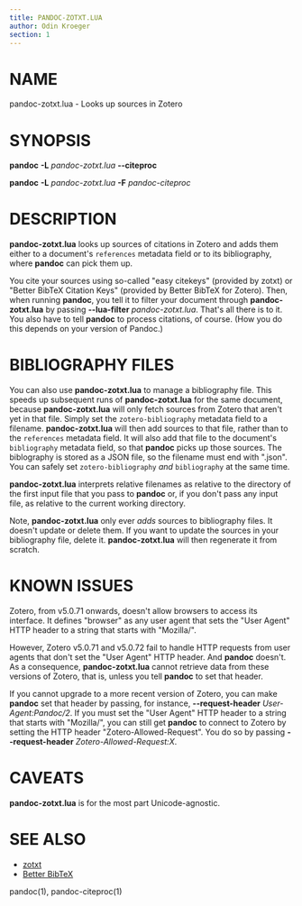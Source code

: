 ```yaml
---
title: PANDOC-ZOTXT.LUA
author: Odin Kroeger
section: 1
---
```


NAME
====

pandoc-zotxt.lua - Looks up sources in Zotero


SYNOPSIS
========

**pandoc** **-L** *pandoc-zotxt.lua* **--citeproc**

**pandoc** **-L** *pandoc-zotxt.lua* **-F** *pandoc-citeproc*


DESCRIPTION
===========

**pandoc-zotxt.lua** looks up sources of citations in Zotero and adds
them either to a document's `references` metadata field or to its
bibliography, where **pandoc** can pick them up.

You cite your sources using so-called "easy citekeys" (provided by zotxt)
or "Better BibTeX Citation Keys" (provided by Better BibTeX for Zotero).
Then, when running **pandoc**, you tell it to filter your document through
**pandoc-zotxt.lua** by passing **--lua-filter** *pandoc-zotxt.lua*. That's
all there is to it. You also have to tell **pandoc** to process citations,
of course. (How you do this depends on your version of Pandoc.)


BIBLIOGRAPHY FILES
==================

You can also use **pandoc-zotxt.lua** to manage a bibliography file. This
speeds up subsequent runs of **pandoc-zotxt.lua** for the same document,
because **pandoc-zotxt.lua** will only fetch sources from Zotero that
aren't yet in that file. Simply set the `zotero-bibliography` metadata
field to a filename. **pandoc-zotxt.lua** will then add sources to that
file, rather than to the `references` metadata field. It will also add that
file to the document's `bibliography` metadata field, so that **pandoc**
picks up those sources. The biblography is stored as a JSON file, so the
filename must end with ".json". You can safely set `zotero-bibliography`
*and* `bibliography` at the same time.

**pandoc-zotxt.lua** interprets relative filenames as relative to the
directory of the first input file that you pass to **pandoc** or, if you
don't pass any input file, as relative to the current working directory.

Note, **pandoc-zotxt.lua** only ever *adds* sources to bibliography files.
It doesn't update or delete them. If you want to update the sources in your
bibliography file, delete it. **pandoc-zotxt.lua** will then regenerate
it from scratch.


KNOWN ISSUES
============

Zotero, from v5.0.71 onwards, doesn't allow browsers to access its
interface. It defines "browser" as any user agent that sets the "User
Agent" HTTP header to a string that starts with "Mozilla/".

However, Zotero v5.0.71 and v5.0.72 fail to handle HTTP requests from user
agents that don't set the "User Agent" HTTP header. And **pandoc** doesn't.
As a consequence, **pandoc-zotxt.lua** cannot retrieve data from these
versions of Zotero, that is, unless you tell **pandoc** to set that header.

If you cannot upgrade to a more recent version of Zotero, you can make
**pandoc** set that header by passing, for instance, **--request-header**
*User-Agent:Pandoc/2*. If you must set the "User Agent" HTTP header to a
string that starts with "Mozilla/", you can still get **pandoc** to connect
to Zotero by setting the HTTP header "Zotero-Allowed-Request". You do so by
passing **--request-header** *Zotero-Allowed-Request:X*.


CAVEATS
=======

**pandoc-zotxt.lua** is for the most part Unicode-agnostic.


SEE ALSO
========

* [zotxt](https://github.com/egh/zotxt)
* [Better BibTeX](https://retorque.re/zotero-better-bibtex/)

pandoc(1), pandoc-citeproc(1)
